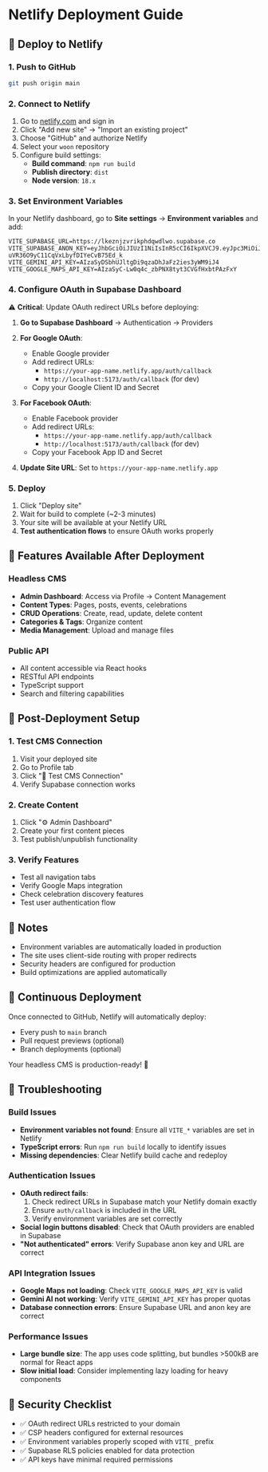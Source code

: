 # Netlify Deployment Guide

## 🚀 Deploy to Netlify

### 1. **Push to GitHub**
```bash
git push origin main
```

### 2. **Connect to Netlify**
1. Go to [netlify.com](https://netlify.com) and sign in
2. Click "Add new site" → "Import an existing project"
3. Choose "GitHub" and authorize Netlify
4. Select your `woon` repository
5. Configure build settings:
   - **Build command**: `npm run build`
   - **Publish directory**: `dist`
   - **Node version**: `18.x`

### 3. **Set Environment Variables**
In your Netlify dashboard, go to **Site settings** → **Environment variables** and add:

```
VITE_SUPABASE_URL=https://lkeznjzvrikphdqwdlwo.supabase.co
VITE_SUPABASE_ANON_KEY=eyJhbGciOiJIUzI1NiIsInR5cCI6IkpXVCJ9.eyJpc3MiOiJzdXBhYmFzZSIsInJlZiI6ImxrZXpuanp2cmlrcGhkcXdkbHdvIiwicm9sZSI6ImFub24iLCJpYXQiOjE3NTg4ODU2NTksImV4cCI6MjA3NDQ2MTY1OX0.lEt16OMq4Y-uVR36O9yC11CqVxLbyfDIYeCvB75Ed_k
VITE_GEMINI_API_KEY=AIzaSyDSbhUJltgDi9qzaDhJaFz2ies3yWM9iJ4
VITE_GOOGLE_MAPS_API_KEY=AIzaSyC-Lw0q4c_zbPNX8tyt3CVGfHxbtPAzFxY
```

### 4. **Configure OAuth in Supabase Dashboard**
⚠️ **Critical**: Update OAuth redirect URLs before deploying:

1. **Go to Supabase Dashboard** → Authentication → Providers
2. **For Google OAuth**:
   - Enable Google provider
   - Add redirect URLs:
     - `https://your-app-name.netlify.app/auth/callback`
     - `http://localhost:5173/auth/callback` (for dev)
   - Copy your Google Client ID and Secret

3. **For Facebook OAuth**:
   - Enable Facebook provider
   - Add redirect URLs:
     - `https://your-app-name.netlify.app/auth/callback`
     - `http://localhost:5173/auth/callback` (for dev)
   - Copy your Facebook App ID and Secret

4. **Update Site URL**: Set to `https://your-app-name.netlify.app`

### 5. **Deploy**
1. Click "Deploy site"
2. Wait for build to complete (~2-3 minutes)
3. Your site will be available at your Netlify URL
4. **Test authentication flows** to ensure OAuth works properly

## 🎯 Features Available After Deployment

### Headless CMS
- **Admin Dashboard**: Access via Profile → Content Management
- **Content Types**: Pages, posts, events, celebrations
- **CRUD Operations**: Create, read, update, delete content
- **Categories & Tags**: Organize content
- **Media Management**: Upload and manage files

### Public API
- All content accessible via React hooks
- RESTful API endpoints
- TypeScript support
- Search and filtering capabilities

## 🔧 Post-Deployment Setup

### 1. **Test CMS Connection**
1. Visit your deployed site
2. Go to Profile tab
3. Click "🧪 Test CMS Connection"
4. Verify Supabase connection works

### 2. **Create Content**
1. Click "⚙️ Admin Dashboard"
2. Create your first content pieces
3. Test publish/unpublish functionality

### 3. **Verify Features**
- Test all navigation tabs
- Verify Google Maps integration
- Check celebration discovery features
- Test user authentication flow

## 📝 Notes

- Environment variables are automatically loaded in production
- The site uses client-side routing with proper redirects
- Security headers are configured for production
- Build optimizations are applied automatically

## 🔄 Continuous Deployment

Once connected to GitHub, Netlify will automatically deploy:
- Every push to `main` branch
- Pull request previews (optional)
- Branch deployments (optional)

Your headless CMS is production-ready! 🎉

## 🔧 Troubleshooting

### Build Issues
- **Environment variables not found**: Ensure all `VITE_*` variables are set in Netlify
- **TypeScript errors**: Run `npm run build` locally to identify issues
- **Missing dependencies**: Clear Netlify build cache and redeploy

### Authentication Issues
- **OAuth redirect fails**:
  1. Check redirect URLs in Supabase match your Netlify domain exactly
  2. Ensure `auth/callback` is included in the URL
  3. Verify environment variables are set correctly
- **Social login buttons disabled**: Check that OAuth providers are enabled in Supabase
- **"Not authenticated" errors**: Verify Supabase anon key and URL are correct

### API Integration Issues
- **Google Maps not loading**: Check `VITE_GOOGLE_MAPS_API_KEY` is valid
- **Gemini AI not working**: Verify `VITE_GEMINI_API_KEY` has proper quotas
- **Database connection errors**: Ensure Supabase URL and anon key are correct

### Performance Issues
- **Large bundle size**: The app uses code splitting, but bundles >500kB are normal for React apps
- **Slow initial load**: Consider implementing lazy loading for heavy components

## 🚨 Security Checklist

- ✅ OAuth redirect URLs restricted to your domain
- ✅ CSP headers configured for external resources
- ✅ Environment variables properly scoped with `VITE_` prefix
- ✅ Supabase RLS policies enabled for data protection
- ✅ API keys have minimal required permissions